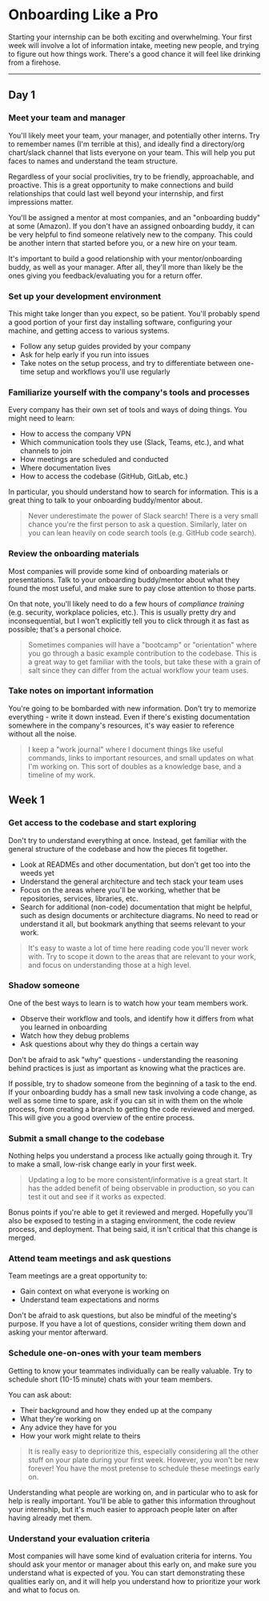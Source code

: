 # Onboarding Like a Pro

Starting your internship can be both exciting and overwhelming. Your first week will involve a lot of information intake, meeting new people, and trying to figure out how things work. There's a good chance it will feel like drinking from a firehose.

---

## Day 1

### Meet your team and manager

You'll likely meet your team, your manager, and potentially other interns. Try to remember names (I'm terrible at this), and ideally find a directory/org chart/slack channel that lists everyone on your team. This will help you put faces to names and understand the team structure.

Regardless of your social proclivities, try to be friendly, approachable, and proactive. This is a great opportunity to make connections and build relationships that could last well beyond your internship, and first impressions matter.

You'll be assigned a mentor at most companies, and an "onboarding buddy" at some (Amazon). If you don't have an assigned onboarding buddy, it can be very helpful to find someone relatively new to the company. This could be another intern that started before you, or a new hire on your team.

It's important to build a good relationship with your mentor/onboarding buddy, as well as your manager. After all, they'll more than likely be the ones giving you feedback/evaluating you for a return offer.

### Set up your development environment

This might take longer than you expect, so be patient. You'll probably spend a good portion of your first day installing software, configuring your machine, and getting access to various systems.

- Follow any setup guides provided by your company
- Ask for help early if you run into issues
- Take notes on the setup process, and try to differentiate between one-time setup and workflows you'll use regularly

### Familiarize yourself with the company's tools and processes

Every company has their own set of tools and ways of doing things. You might need to learn:

- How to access the company VPN
- Which communication tools they use (Slack, Teams, etc.), and what channels to join
- How meetings are scheduled and conducted
- Where documentation lives
- How to access the codebase (GitHub, GitLab, etc.)

In particular, you should understand how to search for information. This is a great thing to talk to your onboarding buddy/mentor about.

> Never underestimate the power of Slack search! There is a very small chance you're the first person to ask a question. Similarly, later on you can lean heavily on code search tools (e.g. GitHub code search).

### Review the onboarding materials

Most companies will provide some kind of onboarding materials or presentations. Talk to your onboarding buddy/mentor about what they found the most useful, and make sure to pay close attention to those parts.

On that note, you'll likely need to do a few hours of *compliance training* (e.g. security, workplace policies, etc.). This is usually pretty dry and inconsequential, but I won't explicitly tell you to click through it as fast as possible; that's a personal choice.

> Sometimes companies will have a "bootcamp" or "orientation" where you go through a basic example contribution to the codebase. This is a great way to get familiar with the tools, but take these with a grain of salt since they can differ from the actual workflow your team uses.

### Take notes on important information

You're going to be bombarded with new information. Don't try to memorize everything - write it down instead. Even if there's existing documentation somewhere in the company's resources, it's way easier to reference without all the noise.

> I keep a "work journal" where I document things like useful commands, links to important resources, and small updates on what I'm working on. This sort of doubles as a knowledge base, and a timeline of my work.

## Week 1

### Get access to the codebase and start exploring

Don't try to understand everything at once. Instead, get familiar with the general structure of the codebase and how the pieces fit together.

- Look at READMEs and other documentation, but don't get too into the weeds yet
- Understand the general architecture and tech stack your team uses
- Focus on the areas where you'll be working, whether that be repositories, services, libraries, etc.
- Search for additional (non-code) documentation that might be helpful, such as design documents or architecture diagrams. No need to read or understand it all, but bookmark anything that seems relevant to your work.

> It's easy to waste a lot of time here reading code you'll never work with. Try to scope it down to the areas that are relevant to your work, and focus on understanding those at a high level.

### Shadow someone

One of the best ways to learn is to watch how your team members work.

- Observe their workflow and tools, and identify how it differs from what you learned in onboarding
- Watch how they debug problems
- Ask questions about why they do things a certain way

Don't be afraid to ask "why" questions - understanding the reasoning behind practices is just as important as knowing what the practices are.

If possible, try to shadow someone from the beginning of a task to the end. If your onboarding buddy has a small new task involving a code change, as well as some time to spare, ask if you can sit in with them on the whole process, from creating a branch to getting the code reviewed and merged. This will give you a good overview of the entire process.

### Submit a small change to the codebase

Nothing helps you understand a process like actually going through it. Try to make a small, low-risk change early in your first week.

> Updating a log to be more consistent/informative is a great start. It has the added benefit of being observable in production, so you can test it out and see if it works as expected.

Bonus points if you're able to get it reviewed and merged. Hopefully you'll also be exposed to testing in a staging environment, the code review process, and deployment. That being said, it isn't critical that this change is merged.

### Attend team meetings and ask questions

Team meetings are a great opportunity to:
- Gain context on what everyone is working on
- Understand team expectations and norms

Don't be afraid to ask questions, but also be mindful of the meeting's purpose. If you have a lot of questions, consider writing them down and asking your mentor afterward.

### Schedule one-on-ones with your team members

Getting to know your teammates individually can be really valuable. Try to schedule short (10-15 minute) chats with your team members.

You can ask about:
- Their background and how they ended up at the company
- What they're working on
- Any advice they have for you
- How your work might relate to theirs

> It is really easy to deprioritize this, especially considering all the other stuff on your plate during your first week. However, you won't be new forever! You have the most pretense to schedule these meetings early on.

Understanding what people are working on, and in particular who to ask for help is really important. You'll be able to gather this information throughout your internship, but it's much easier to approach people later on after having already met them.

### Understand your evaluation criteria

Most companies will have some kind of evaluation criteria for interns. You should ask your mentor or manager about this early on, and make sure you understand what is expected of you. You can start demonstrating these qualities early on, and it will help you understand how to prioritize your work and what to focus on.